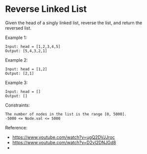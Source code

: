 # Reverse Linked List
Given the head of a singly linked list, reverse the list, and return the reversed list.

Example 1:
```
Input: head = [1,2,3,4,5]
Output: [5,4,3,2,1]
```

Example 2:
```
Input: head = [1,2]
Output: [2,1]
```

Example 3:
```
Input: head = []
Output: []
 ```

Constraints:
```
The number of nodes in the list is the range [0, 5000].
-5000 <= Node.val <= 5000
```

Reference: 
* https://www.youtube.com/watch?v=ugQ2DVJJroc
* https://www.youtube.com/watch?v=D2vI2DNJGd8
* 
